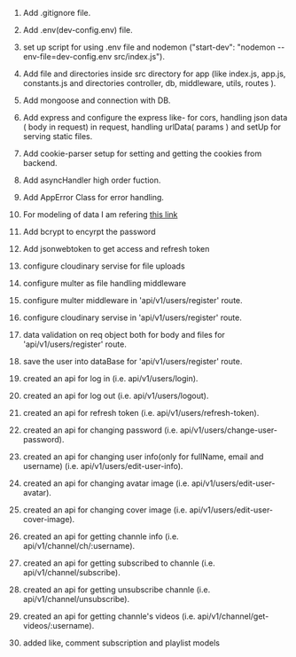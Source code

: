 1. Add .gitignore file.
2. Add .env(dev-config.env) file.
3. set up script for using .env file and nodemon ("start-dev": "nodemon --env-file=dev-config.env src/index.js").
4. Add file and directories inside src directory for app (like index.js, app.js, constants.js and directories controller, db, middleware, utils, routes ).

5. Add mongoose and connection with DB.
6. Add express and configure the express like- for cors, handling json data ( body in request) in request, handling urlData( params ) and setUp for serving static files.
7. Add cookie-parser setup for setting and getting the cookies from backend.
8. Add asyncHandler high order fuction.
9. Add AppError Class for error handling.


10. For modeling of data I am refering [this link](https://app.eraser.io/workspace/WJQbjEo62445lVNP8umM?origin=share)

11. Add bcrypt to encyrpt the password
12. Add jsonwebtoken to get access and refresh token

13. configure cloudinary servise for file uploads
14. configure multer as file handling middleware 

15. configure multer middleware in 'api/v1/users/register' route.
16. configure cloudinary servise in 'api/v1/users/register' route.
17. data validation on req object both for body and files for 'api/v1/users/register' route.
18. save the user into dataBase for 'api/v1/users/register' route.

19. created an api for log in (i.e. api/v1/users/login).
20. created an api for log out (i.e. api/v1/users/logout).
21. created an api for refresh token (i.e. api/v1/users/refresh-token). 
 
22. created an api for changing password (i.e. api/v1/users/change-user-password).
23. created an api for changing user info(only for fullName, email and username) (i.e. api/v1/users/edit-user-info).
24. created an api for changing avatar image (i.e. api/v1/users/edit-user-avatar).
25. created an api for changing cover image (i.e. api/v1/users/edit-user-cover-image).

26. created an api for getting channle info (i.e. api/v1/channel/ch/:username).
27. created an api for getting subscribed to channle (i.e. api/v1/channel/subscribe).
28. created an api for getting unsubscribe channle (i.e. api/v1/channel/unsubscribe).
29. created an api for getting channle's videos (i.e. api/v1/channel/get-videos/:username).
30. added like, comment subscription and playlist models






